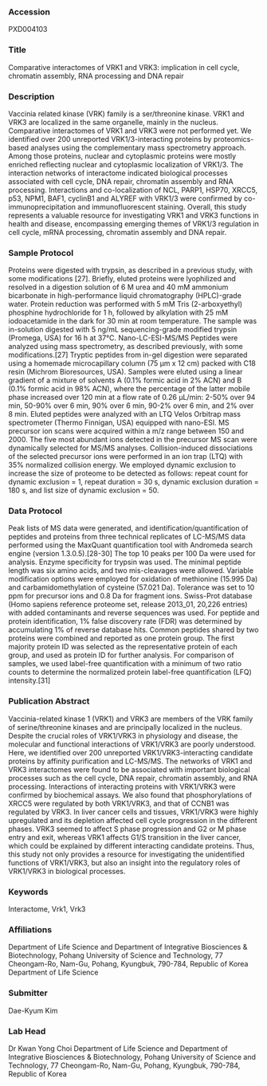 ### Accession
PXD004103

### Title
Comparative interactomes of VRK1 and VRK3: implication in cell cycle, chromatin assembly, RNA processing and DNA repair

### Description
Vaccinia related kinase (VRK) family is a ser/threonine kinase. VRK1 and VRK3 are localized in the same organelle, mainly in the nucleus. Comparative interactomes of VRK1 and VRK3 were not performed yet. We identified over 200 unreported VRK1/3-interacting proteins by proteomics-based analyses using the complementary mass spectrometry approach. Among those proteins, nuclear and cytoplasmic proteins were mostly enriched reflecting nuclear and cytoplasmic localization of VRK1/3. The interaction networks of interactome indicated biological processes associated with cell cycle, DNA repair, chromatin assembly and RNA processing. Interactions and co-localization of NCL, PARP1, HSP70, XRCC5, p53, NPM1, BAF1, cyclinB1 and ALYREF with VRK1/3 were confirmed by co-immunoprecipitation and immunofluorescent staining. Overall, this study represents a valuable resource for investigating VRK1 and VRK3 functions in health and disease, encompassing emerging themes of VRK1/3 regulation in cell cycle, mRNA processing, chromatin assembly and DNA repair.

### Sample Protocol
Proteins were digested with trypsin, as described in a previous study, with some modifications [27]. Briefly, eluted proteins were lyophilized and resolved in a digestion solution of 6 M urea and 40 mM ammonium bicarbonate in high-performance liquid chromatography (HPLC)-grade water. Protein reduction was performed with 5 mM Tris (2-arboxyethyl) phosphine hydrochloride for 1 h, followed by alkylation with 25 mM iodoacetamide in the dark for 30 min at room temperature. The sample was in-solution digested with 5 ng/mL sequencing-grade modified trypsin (Promega, USA) for 16 h at 37°C.  Nano-LC-ESI-MS/MS Peptides were analyzed using mass spectrometry, as described previously, with some modifications.[27] Tryptic peptides from in-gel digestion were separated using a homemade microcapillary column (75 μm x 12 cm) packed with C18 resin (Michrom Bioresources, USA). Samples were eluted using a linear gradient of a mixture of solvents A (0.1% formic acid in 2% ACN) and B (0.1% formic acid in 98% ACN), where the percentage of the latter mobile phase increased over 120 min at a flow rate of 0.26 μL/min: 2-50% over 94 min, 50-90% over 6 min, 90% over 6 min, 90-2% over 6 min, and 2% over 8 min. Eluted peptides were analyzed with an LTQ Velos Orbitrap mass spectrometer (Thermo Finnigan, USA) equipped with nano-ESI. MS precursor ion scans were acquired within a m/z range between 150 and 2000. The five most abundant ions detected in the precursor MS scan were dynamically selected for MS/MS analyses. Collision-induced dissociations of the selected precursor ions were performed in an ion trap (LTQ) with 35% normalized collision energy. We employed dynamic exclusion to increase the size of proteome to be detected as follows: repeat count for dynamic exclusion = 1, repeat duration = 30 s, dynamic exclusion duration = 180 s, and list size of dynamic exclusion = 50.

### Data Protocol
Peak lists of MS data were generated, and identification/quantification of peptides and proteins from three technical replicates of LC-MS/MS data performed using the MaxQuant quantification tool with Andromeda search engine (version 1.3.0.5).[28-30] The top 10 peaks per 100 Da were used for analysis. Enzyme specificity for trypsin was used. The minimal peptide length was six amino acids, and two mis-cleavages were allowed. Variable modification options were employed for oxidation of methionine (15.995 Da) and carbamidomethylation of cysteine (57.021 Da). Tolerance was set to 10 ppm for precursor ions and 0.8 Da for fragment ions. Swiss-Prot database (Homo sapiens reference proteome set, release 2013_01, 20,226 entries) with added contaminants and reverse sequences was used. For peptide and protein identification, 1% false discovery rate (FDR) was determined by accumulating 1% of reverse database hits. Common peptides shared by two proteins were combined and reported as one protein group. The first majority protein ID was selected as the representative protein of each group, and used as protein ID for further analysis. For comparison of samples, we used label-free quantification with a minimum of two ratio counts to determine the normalized protein label-free quantification (LFQ) intensity.[31]

### Publication Abstract
Vaccinia-related kinase 1 (VRK1) and VRK3 are members of the VRK family of serine/threonine kinases and are principally localized in the nucleus. Despite the crucial roles of VRK1/VRK3 in physiology and disease, the molecular and functional interactions of VRK1/VRK3 are poorly understood. Here, we identified over 200 unreported VRK1/VRK3-interacting candidate proteins by affinity purification and LC-MS/MS. The networks of VRK1 and VRK3 interactomes were found to be associated with important biological processes such as the cell cycle, DNA repair, chromatin assembly, and RNA processing. Interactions of interacting proteins with VRK1/VRK3 were confirmed by biochemical assays. We also found that phosphorylations of XRCC5 were regulated by both VRK1/VRK3, and that of CCNB1 was regulated by VRK3. In liver cancer cells and tissues, VRK1/VRK3 were highly upregulated and its depletion affected cell cycle progression in the different phases. VRK3 seemed to affect S phase progression and G2 or M phase entry and exit, whereas VRK1 affects G1/S transition in the liver cancer, which could be explained by different interacting candidate proteins. Thus, this study not only provides a resource for investigating the unidentified functions of VRK1/VRK3, but also an insight into the regulatory roles of VRK1/VRK3 in biological processes.

### Keywords
Interactome, Vrk1, Vrk3

### Affiliations
Department of Life Science and Department of Integrative Biosciences & Biotechnology, Pohang University of Science and Technology, 77 Cheongam-Ro, Nam-Gu, Pohang, Kyungbuk, 790-784, Republic of Korea
Department of Life Science

### Submitter
Dae-Kyum Kim

### Lab Head
Dr Kwan Yong Choi
Department of Life Science and Department of Integrative Biosciences & Biotechnology, Pohang University of Science and Technology, 77 Cheongam-Ro, Nam-Gu, Pohang, Kyungbuk, 790-784, Republic of Korea


